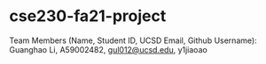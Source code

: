 # cse230-fa21-project

Team Members (Name, Student ID, UCSD Email, Github Username):
Guanghao Li, A59002482, gul012@ucsd.edu, y1jiaoao
